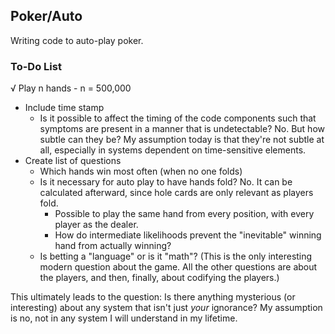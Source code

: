 ## Poker/Auto

Writing code to auto-play poker.

### To-Do List
√ Play n hands - n = 500,000
- Include time stamp
  - Is it possible to affect the timing of the code components such that symptoms are present in a manner that is undetectable? No. But how subtle can they be? My assumption today is that they're not subtle at all, especially in systems dependent on time-sensitive elements.
- Create list of questions
  - Which hands win most often (when no one folds)
  - Is it necessary for auto play to have hands fold? No. It can be calculated afterward, since hole cards are only relevant as players fold.
    - Possible to play the same hand from every position, with every player as the dealer.
    - How do intermediate likelihoods prevent the "inevitable" winning hand from actually winning?
  - Is betting a "language" or is it "math"? (This is the only interesting modern question about the game. All the other questions are about the players, and then, finally, about codifying the players.)

This ultimately leads to the question:
Is there anything mysterious (or interesting) about any system that isn't just *your* ignorance? My assumption is no, not in any system I will understand in my lifetime.
